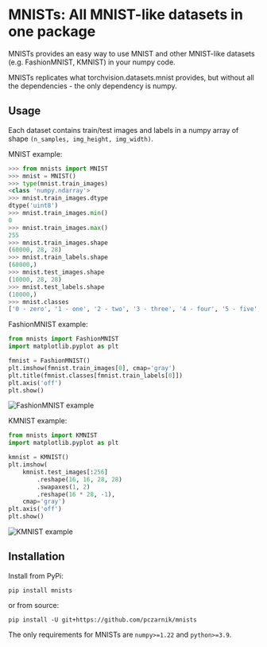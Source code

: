 # MNISTs: All MNIST-like datasets in one package

MNISTs provides an easy way to use MNIST and other MNIST-like datasets (e.g. FashionMNIST, KMNIST) in your numpy code.

MNISTs replicates what torchvision.datasets.mnist provides, but without all the dependencies - the only dependency is numpy.


## Usage

Each dataset contains train/test images and labels in a numpy array of shape `(n_samples, img_height, img_width)`.

MNIST example:
```python
>>> from mnists import MNIST
>>> mnist = MNIST()
>>> type(mnist.train_images)
<class 'numpy.ndarray'>
>>> mnist.train_images.dtype
dtype('uint8')
>>> mnist.train_images.min()
0
>>> mnist.train_images.max()
255
>>> mnist.train_images.shape
(60000, 28, 28)
>>> mnist.train_labels.shape
(60000,)
>>> mnist.test_images.shape
(10000, 28, 28)
>>> mnist.test_labels.shape
(10000,)
>>> mnist.classes
['0 - zero', '1 - one', '2 - two', '3 - three', '4 - four', '5 - five', '6 - six', '7 - seven', '8 - eight', '9 - nine']
```

FashionMNIST example:
```python
from mnists import FashionMNIST
import matplotlib.pyplot as plt

fmnist = FashionMNIST()
plt.imshow(fmnist.train_images[0], cmap='gray')
plt.title(fmnist.classes[fmnist.train_labels[0]])
plt.axis('off')
plt.show()
```
![FashionMNIST example](https://github.com/pczarnik/mnists/imgs/fmnist_boot.png)

KMNIST example:
```python
from mnists import KMNIST
import matplotlib.pyplot as plt

kmnist = KMNIST()
plt.imshow(
    kmnist.test_images[:256]
        .reshape(16, 16, 28, 28)
        .swapaxes(1, 2)
        .reshape(16 * 28, -1),
    cmap='gray')
plt.axis('off')
plt.show()
```
![KMNIST example](https://github.com/pczarnik/mnists/imgs/kmnist_256.png)


## Installation

Install from PyPi:
```
pip install mnists
```
or from source:
```
pip install -U git+https://github.com/pczarnik/mnists
```

The only requirements for MNISTs are `numpy>=1.22` and `python>=3.9`.
